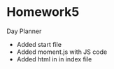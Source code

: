# Homework5
 Day Planner

 * Added start file
 * Added moment.js with JS code
 * Added html in in index file

